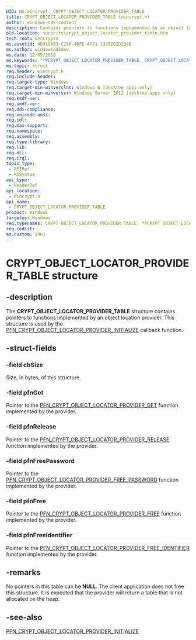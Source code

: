 ```yaml
---
UID: NS:wincrypt._CRYPT_OBJECT_LOCATOR_PROVIDER_TABLE
title: CRYPT_OBJECT_LOCATOR_PROVIDER_TABLE (wincrypt.h)
author: windows-sdk-content
description: Contains pointers to functions implemented by an object location provider.
old-location: security\crypt_object_locator_provider_table.htm
tech.root: SecCrypto
ms.assetid: 4B319A83-C230-4BFE-AF21-1395ED2D234B
ms.author: windowssdkdev
ms.date: 12/05/2018
ms.keywords: "*PCRYPT_OBJECT_LOCATOR_PROVIDER_TABLE, CRYPT_OBJECT_LOCATOR_PROVIDER_TABLE, CRYPT_OBJECT_LOCATOR_PROVIDER_TABLE structure [Security], PCRYPT_OBJECT_LOCATOR_PROVIDER_TABLE, PCRYPT_OBJECT_LOCATOR_PROVIDER_TABLE structure pointer [Security], security.crypt_object_locator_provider_table, wincrypt/CRYPT_OBJECT_LOCATOR_PROVIDER_TABLE, wincrypt/PCRYPT_OBJECT_LOCATOR_PROVIDER_TABLE"
ms.topic: struct
req.header: wincrypt.h
req.include-header: 
req.target-type: Windows
req.target-min-winverclnt: Windows 8 [desktop apps only]
req.target-min-winversvr: Windows Server 2012 [desktop apps only]
req.kmdf-ver: 
req.umdf-ver: 
req.ddi-compliance: 
req.unicode-ansi: 
req.idl: 
req.max-support: 
req.namespace: 
req.assembly: 
req.type-library: 
req.lib: 
req.dll: 
req.irql: 
topic_type:
 - APIRef
 - kbSyntax
api_type:
 - HeaderDef
api_location:
 - Wincrypt.h
api_name:
 - CRYPT_OBJECT_LOCATOR_PROVIDER_TABLE
product: Windows
targetos: Windows
req.typenames: CRYPT_OBJECT_LOCATOR_PROVIDER_TABLE, *PCRYPT_OBJECT_LOCATOR_PROVIDER_TABLE
req.redist: 
ms.custom: 19H1
---
```


# CRYPT_OBJECT_LOCATOR_PROVIDER_TABLE structure


## -description


The <b>CRYPT_OBJECT_LOCATOR_PROVIDER_TABLE</b> structure contains pointers to functions implemented by an object location provider. This structure is used by the <a href="https://docs.microsoft.com/windows/desktop/api/wincrypt/nc-wincrypt-pfn_crypt_object_locator_provider_initialize">PFN_CRYPT_OBJECT_LOCATOR_PROVIDER_INITIALIZE</a> callback function.


## -struct-fields




### -field cbSize

Size, in bytes, of this structure.


### -field pfnGet

Pointer to the <a href="https://docs.microsoft.com/windows/desktop/api/wincrypt/nc-wincrypt-pfn_crypt_object_locator_provider_get">PFN_CRYPT_OBJECT_LOCATOR_PROVIDER_GET</a> function implemented by the provider.


### -field pfnRelease

Pointer to the <a href="https://docs.microsoft.com/windows/desktop/api/wincrypt/nc-wincrypt-pfn_crypt_object_locator_provider_release">PFN_CRYPT_OBJECT_LOCATOR_PROVIDER_RELEASE</a>  function implemented by the provider.


### -field pfnFreePassword

Pointer to the <a href="https://docs.microsoft.com/windows/desktop/api/wincrypt/nc-wincrypt-pfn_crypt_object_locator_provider_free_password">PFN_CRYPT_OBJECT_LOCATOR_PROVIDER_FREE_PASSWORD</a>  function implemented by the provider.


### -field pfnFree

Pointer to the <a href="https://docs.microsoft.com/windows/desktop/api/wincrypt/nc-wincrypt-pfn_crypt_object_locator_provider_free">PFN_CRYPT_OBJECT_LOCATOR_PROVIDER_FREE</a>  function implemented by the provider.


### -field pfnFreeIdentifier

Pointer to the <a href="https://docs.microsoft.com/windows/desktop/api/wincrypt/nc-wincrypt-pfn_crypt_object_locator_provider_free_identifier">PFN_CRYPT_OBJECT_LOCATOR_PROVIDER_FREE_IDENTIFIER</a>  function implemented by the provider.


## -remarks



No pointers in this table can be <b>NULL</b>. The client application does not free this structure. It is expected that the provider will return a table that is not allocated on the heap.




## -see-also




<a href="https://docs.microsoft.com/windows/desktop/api/wincrypt/nc-wincrypt-pfn_crypt_object_locator_provider_initialize">PFN_CRYPT_OBJECT_LOCATOR_PROVIDER_INITIALIZE</a>
 

 

